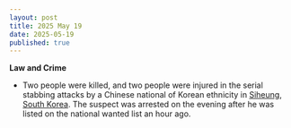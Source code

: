 ```yaml
---
layout: post
title: 2025 May 19
date: 2025-05-19
published: true
---
```



**Law and Crime**

* Two people were killed, and two people were injured in the serial stabbing attacks by a Chinese national of Korean ethnicity in [Siheung](https://en.wikipedia.org/wiki/Siheung "Siheung"), [South Korea](https://en.wikipedia.org/wiki/South_Korea "South Korea"). The suspect was arrested on the evening after he was listed on the national wanted list an hour ago.
